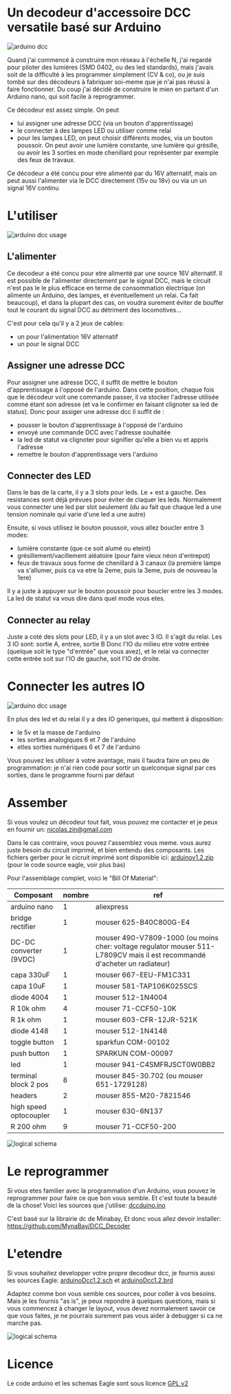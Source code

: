 Un decodeur d'accessoire DCC versatile basé sur Arduino
=======================================================

![arduino dcc](doc/arduinodcc.JPG "Arduino DCC")

Quand j'ai commencé à construire mon réseau à l'échelle N, j'ai regardé pour piloter des lumières (SMD 0402, ou des led standards), mais j'avais soit de la difficulté à les programmer simplement (CV & co), ou je suis tombé sur des décodeurs à fabriquer soi-meme que je n'ai pas réussi à faire fonctionner. Du coup j'ai décidé de construire le mien en partant d'un Arduino nano, qui soit facile à reprogrammer.

Ce décodeur est assez simple. On peut
 * lui assigner une adresse DCC (via un bouton d'apprentissage)
 * le connecter à des lampes LED ou utiliser comme relai
 * pour les lampes LED, on peut choisir différents modes, via un bouton poussoir. On peut avoir une lumière constante, une lumière qui grésille, ou avoir les 3 sorties en mode chenillard pour représenter par exemple des feux de travaux.

Ce décodeur a été concu pour etre alimenté par du 16V alternatif, mais on peut aussi l'alimenter via le DCC directement (15v ou 18v) ou via un un signal 16V continu


L'utiliser
==========

![arduino dcc usage](doc/arduinodccExplanation.JPG "Arduino DCC Usage")

L'alimenter
-----------
Ce decodeur a été concu pour etre alimenté par une source 16V alternatif. Il est possible de l'alimenter directement par le signal DCC, mais le circuit n'est pas le le plus efficace en terme de consommation électrique (on alimente un Arduino, des lampes, et éventuellement un relai. Ca fait beaucoup), et dans la plupart des cas, on voudra surement éviter de bouffer tout le courant du signal DCC au détriment des locomotives...


C'est pour cela qu'il y a 2 jeux de cables:
 * un pour l'alimentation 16V alternatif
 * un pour le signal DCC

Assigner une adresse DCC
------------------------

Pour assigner une adresse DCC, il suffit de mettre le bouton d'apprentissage à l'opposé de l'arduino.
Dans cette position, chaque fois que le décodeur voit une commande passer, il va stocker l'adresse utilisée comme étant son adresse (et va le confirmer en faisant clignoter sa led de status).
Donc pour assiger une adresse dcc il suffit de :
 * pousser le bouton d'apprentissage à l'opposé de l'arduino 
 * envoyé une commande DCC avec l'adresse souhaitée 
 * la led de statut va clignoter pour signifier qu'elle a bien vu et appris l'adresse 
 * remettre le bouton d'apprentissage vers l'arduino 


Connecter des LED
-----------------

Dans le bas de la carte, il y a 3 slots pour leds. Le + est a gauche. Des resistances sont déjà prévues pour éviter de claquer les leds. Normalement vous connecter une led par slot seulement (du au fait que chaque led a une tension nominale qui varie d'une led a une autre)

Ensuite, si vous utilisez le bouton poussoir, vous allez boucler entre 3 modes:
 * lumière constante (que ce soit alumé ou eteint)
 * grésillement/vacillement aléatoire (pour faire vieux néon d'entrepot)
 * feux de travaux sous forme de chenillard à 3 canaux (la première lampe va s'allumer, puis ca va etre la 2eme, puis la 3eme, puis de nouveau la 1ere)

Il y a juste à appuyer sur le bouton poussoir pour boucler entre les 3 modes. La led de statut va vous dire dans quel mode vous etes.


Connecter au relay
------------------

Juste a coté des slots pour LED, il y a un slot avec 3 IO. Il s'agit du relai. Les 3 IO sont: sortie A, entree, sortie B
Donc l'IO du milieu etre votre entrée (quelque soit le type "d'entrée" que vous avez), et le relai va connecter cette entrée soit sur l'IO de gauche, soit l'IO de droite.

Connecter les autres IO
=======================

![arduino dcc usage](doc/arduinodccExplanation2.JPG "Arduino DCC Usage")

En plus des led et du relai il y a des IO generiques, qui mettent à disposition:
 * le 5v et la masse de l'arduino
 * les sorties analogiques 6 et 7 de l'arduino
 *  etles sorties numériques 6 et 7 de l'arduino

Vous pouvez les utiliser à votre avantage, mais il faudra faire un peu de programmation: je n'ai rien codé pour sortir un quelconque signal par ces sorties, dans le programme fourni par défaut

Assember
========

Si vous voulez un décodeur tout fait, vous pouvez me contacter et je peux en fournir un: nicolas.zin@gmail.com

Dans le cas contraire, vous pouvez l'assemblez vous meme. vous aurez juste besoin du circuit imprimé, et bien entendu des composants.
Les fichiers gerber pour le cicruit imprimé sont disponible ici: [arduinov1.2.zip](arduinov1.2.zip) (pour le code source eagle, voir plus bas)

Pour l'assemblage complet, voici le "Bill Of Material":


Composant               |nombre   |ref
------------------------|---------|------------------------------------
arduino nano            |1        |aliexpress
bridge rectifier        |1        |mouser 625-B40C800G-E4
DC-DC converter (9VDC)  |1        |mouser 490-V7809-1000 (ou moins cher: voltage regulator mouser 511-L7809CV mais il est recommandé d'acheter un radiateur)
capa 330uF              |1        |mouser 667-EEU-FM1C331
capa 10uF               |1        |mouser 581-TAP106K025SCS
diode 4004              |1        |mouser 512-1N4004
R 10k ohm               |4        |mouser 71-CCF50-10K
R 1k ohm                |1        |mouser 603-CFR-12JR-521K
diode 4148              |1        |mouser 512-1N4148
toggle button           |1        |sparkfun COM-00102
push button             |1        |SPARKUN COM-00097
led                     |1        |mouser 941-C4SMFRJSCT0W0BB2
terminal block  2 pos   |8        |mouser 845-30.702 (ou mouser 651-1729128)
headers                 |2        |mouser 855-M20-7821546
high speed optocoupler  |1        |mouser 630-6N137
R 200 ohm               |9        |mouser 71-CCF50-200



![logical schema](doc/schemaEagle2.png "Eagle physical schema")

Le reprogrammer
===============

Si vous etes familier avec la programmation d'un Arduino, vous pouvez le reprogrammer pour faire ce que bon vous semble. Et c'est toute la beauté de la chose! Voici les sources que j'utilise: [dccduino.ino](arduinoSource/dccduino.ino)

C'est basé sur la librairie dc de Minabay, Et donc vous allez devoir installer: https://github.com/MynaBay/DCC_Decoder



L'etendre
=========

Si vous souhaitez developper votre propre decodeur dcc, je fournis aussi les sources Eagle: [arduinoDcc1.2.sch](arduinoDcc1.2.sch) et [arduinoDcc1.2.brd](arduinoDcc1.2.brd)

Adaptez comme bon vous semble ces sources, pour coller à vos besoins. Mais je les fournis "as is", je peux repondre à quelques questions, mais si vous commencez à changer le layout, vous devez normalement savoir ce que vous faites, je ne pourrais surement pas vous aider à debugger si ca ne marche pas.

![logical schema](doc/schemaEagle.png "Eagle logical schema")

Licence
=======
Le code arduino et les schemas Eagle sont sous licence [GPL v2](gpl-2.0.txt)
